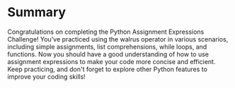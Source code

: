 # Summary

Congratulations on completing the Python Assignment Expressions Challenge! You've practiced using the walrus operator in various scenarios, including simple assignments, list comprehensions, while loops, and functions. Now you should have a good understanding of how to use assignment expressions to make your code more concise and efficient. Keep practicing, and don't forget to explore other Python features to improve your coding skills!
